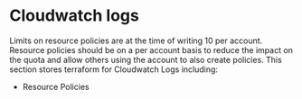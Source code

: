 # Cloudwatch logs

Limits on resource policies are at the time of writing 10 per account. Resource policies should be on a per account basis to reduce the impact on the quota and allow others using the account to also create policies.
This section stores terraform for Cloudwatch Logs including:
* Resource Policies
